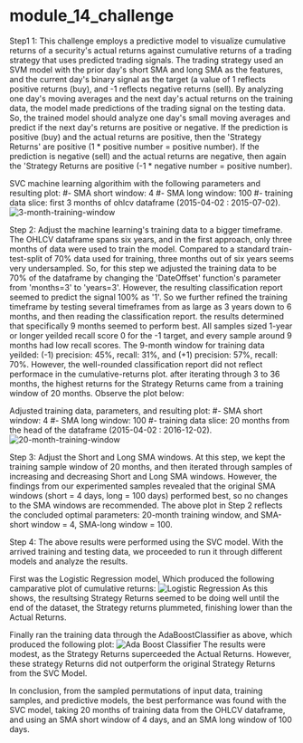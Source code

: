# module_14_challenge
Step1 1:
This challenge employs a predictive model to visualize cumulative returns of a security's actual returns against cumulative returns of a trading strategy that uses predicted trading signals. The trading strategy used an SVM model with the prior day's short SMA and long SMA as the features, and the current day's binary signal as the target (a value of 1 reflects positive returns (buy), and -1 reflects negative returns (sell). By analyzing one day's moving averages and the next day's actual returns on the training data, the model made predictions of the trading signal on the testing data. So, the trained model should analyze one day's small moving averages and predict if the next day's returns are positive or negative. If the prediction is positive (buy) and the actual returns are positive, then the 'Strategy Returns' are positive (1 * positive number = positive number). If the prediction is negative (sell) and the actual returns are negative, then again the 'Strategy Returns are positive (-1 * negative number = positive number).

SVC machine learning algorithim with the following parameters and resulting plot:
#- SMA short window: 4
#- SMA long window: 100 
#- training data slice: first 3 months of ohlcv dataframe (2015-04-02 : 2015-07-02). 
![3-month-training-window](https://github.com/danporeda/module_14_challenge/blob/main/Resources/3_month_train.png)



Step 2: 
Adjust the machine learning's training data to a bigger timeframe. The OHLCV dataframe spans six years, and in the first approach, only three months of data were used to train the model. Compared to a standard train-test-split of 70% data used for training, three months out of six years seems very undersampled. So, for this step we adjusted the training data to be 70% of the dataframe by changing the 'DateOffset' function's parameter from 'months=3' to 'years=3'. However, the resulting classification report seemed to predict the signal 100% as '1'. So we further refined the training timeframe by testing several timeframes from as large as 3 years down to 6 months, and then reading the classification report. the results determined that specifically 9 months seemed to perform best. All samples sized 1-year or longer yeilded recall score 0 for the -1 target, and every sample around 9 months had low recall scores. The 9-month window for training data yeilded: (-1) precision: 45%, recall: 31%, and (+1) precision: 57%, recall: 70%. However, the well-rounded classification report did not reflect performace in the cumulative-returns plot. after iterating through 3 to 36 months, the highest returns for the Strategy Returns came from a training window of 20 months. Observe the plot below:

Adjusted training data, parameters, and resulting plot:
#- SMA short window: 4
#- SMA long window: 100
#- training data slice: 20 months from the head of the dataframe (2015-04-02 : 2016-12-02).
![20-month-training-window](https://github.com/danporeda/module_14_challenge/blob/main/Resources/20_month_train.png)



Step 3: 
Adjust the Short and Long SMA windows. At this step, we kept the training sample window of 20 months, and then iterated through samples of increasing and decreasing Short and Long SMA windows. However, the findings from our experimented samples revealed that the original SMA windows (short = 4 days, long = 100 days) performed best, so no changes to the SMA windows are recommended. The above plot in Step 2 reflects the concluded optimal parameters: 20-month training window, and SMA-short window = 4, SMA-long window = 100. 


Step 4: 
The above results were performed using the SVC model. With the arrived training and testing data, we proceeded to run it through different models and analyze the results.

First was the Logistic Regression model, Which produced the following camparative plot of cumulative returns:
![Logistic Regression](https://github.com/danporeda/module_14_challenge/blob/main/Resources/LogisticRegression.png)
As this shows, the resultsing Strategy Returns seemed to be doing well until the end of the dataset, the Strategy returns plummeted, finishing lower than the Actual Returns.

Finally ran the training data through the AdaBoostClassifier as above, which produced the following plot:
![Ada Boost Classifier](https://github.com/danporeda/module_14_challenge/blob/main/Resources/adaboost.png)
The results were modest, as the Strategy Returns superceeded the Actual Returns. However, these strategy Returns did not outperform the original Strategy Returns from the SVC Model. 

In conclusion, from the sampled permutations of input data, training samples, and predictive models, the best performance was found with the SVC model, taking 20 months of training data from the OHLCV dataframe, and using an SMA short window of 4 days, and an SMA long window of 100 days. 
